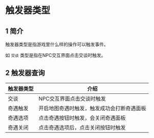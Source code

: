 # 触发器类型

## 1 简介
触发器类型是指游戏里什么样的操作可以触发事件。

如 `交谈` 类型是指在NPC交互界面点击交谈时触发。

## 2 触发器查询

|触发器类型|介绍|
|-|-|
|交谈|NPC交互界面点击交谈时触发|
|奇遇触发|开启地图奇遇时触发，触发成功会打断奇遇面板|
|奇遇选项|点击奇遇按钮时触发，会关闭奇遇面板|
|奇遇关闭|点击奇遇选项后，点击关闭按钮时触发|